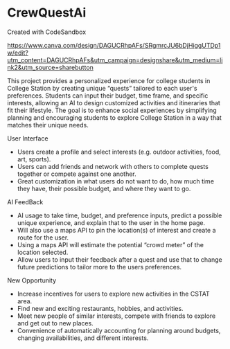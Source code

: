 # CrewQuestAi
Created with CodeSandbox

https://www.canva.com/design/DAGUCRhpAFs/SRgmrcJU6bDjHiggUTDp1w/edit?utm_content=DAGUCRhpAFs&utm_campaign=designshare&utm_medium=link2&utm_source=sharebutton

This project provides a personalized experience for college students in College Station by creating unique “quests” tailored to each user's preferences. Students can input their budget, time frame, and specific interests, allowing an AI to design customized activities and itineraries that fit their lifestyle. The goal is to enhance social experiences by simplifying planning and encouraging students to explore College Station in a way that matches their unique needs.

User Interface

- Users create a profile and select interests (e.g. outdoor activities, food, art, sports).
- Users can add friends and network with others to complete quests together or compete against one another.
- Great customization in what users do not want to do, how much time they have, their possible budget, and where they want to go.

AI FeedBack

- AI usage to take time, budget, and preference inputs, predict a possible unique experience, and explain that to the user in the home page.
- Will also use a maps API to pin the location(s) of interest and create a route for the user.
- Using a maps API will estimate the potential “crowd meter” of the location selected.
- Allow users to input their feedback after a quest and use that to change future predictions to tailor more to the users preferences.

New Opportunity

- Increase incentives for users to explore new activities in the CSTAT area.
- Find new and exciting restaurants, hobbies, and activities.
- Meet new people of similar interests, compete with friends to explore and get out to new places.
- Convenience of automatically accounting for planning around budgets, changing availabilities, and different interests.
